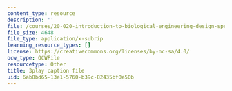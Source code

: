 ```yaml
---
content_type: resource
description: ''
file: /courses/20-020-introduction-to-biological-engineering-design-spring-2009/6ab8bd6513e15760b39c82435bf0e50b_1N6Wvz-6FNI.vtt
file_size: 4648
file_type: application/x-subrip
learning_resource_types: []
license: https://creativecommons.org/licenses/by-nc-sa/4.0/
ocw_type: OCWFile
resourcetype: Other
title: 3play caption file
uid: 6ab8bd65-13e1-5760-b39c-82435bf0e50b
---
```

